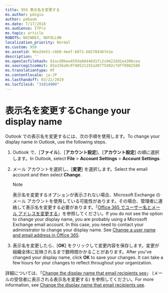 ```yaml
---
title: 959 表示名を変更する
ms.author: pdigia
author: pebaum
ms.date: 7/17/2018
ms.audience: ITPro
ms.topic: article
ROBOTS: NOINDEX, NOFOLLOW
localization_priority: Normal
ms.custom: 959
ms.assetid: 96e2de51-c8b0-4eef-b071-b02784367e1e
description: ''
ms.openlocfilehash: 81acd9bee4593e60446d1fc2c0422dd1ea306cea
ms.sourcegitcommit: 03a156a9c9740521155a30775492c7dff0982588
ms.translationtype: HT
ms.contentlocale: ja-JP
ms.lasthandoff: 03/22/2019
ms.locfileid: "31014900"
---
```

# <a name="change-your-display-name"></a><span data-ttu-id="543d6-102">表示名を変更する</span><span class="sxs-lookup"><span data-stu-id="543d6-102">Change your display name</span></span>
  
<span data-ttu-id="543d6-103">Outlook での表示名を変更するには、次の手順を使用します。</span><span class="sxs-lookup"><span data-stu-id="543d6-103">To change your display name in Outlook, use the following steps.</span></span>
  
1. <span data-ttu-id="543d6-104">Outlook で、[**ファイル**]、[**アカウント設定**]、[**アカウント設定**] の順に選択します。</span><span class="sxs-lookup"><span data-stu-id="543d6-104">In Outlook, select **File** \> **Account Settings** \> **Account Settings**.</span></span>
    
2. <span data-ttu-id="543d6-105">メール アカウントを選択し、[**変更**] を選択します。</span><span class="sxs-lookup"><span data-stu-id="543d6-105">Select the email account and then select **Change**.</span></span>
    
    > [!NOTE]
    > <span data-ttu-id="543d6-p101">表示名を変更するオプションが表示されない場合、Microsoft Exchange のメール アカウントを使用している可能性があります。その場合、管理者に連絡して表示名を変更する必要があります。「[Office 365 でユーザー名とメール アドレスを変更する](https://support.office.com/article/fb5ac074-e203-4e1f-9843-b9d1a3e03297.aspx)」を参照してください。</span><span class="sxs-lookup"><span data-stu-id="543d6-p101">If you do not see the option to change your display name, you are probably using a Microsoft Exchange email account. In this case, you need to contact your administrator to change your display name. See [Change a user name and email address in Office 365](https://support.office.com/article/fb5ac074-e203-4e1f-9843-b9d1a3e03297.aspx).</span></span> 
  
3. <span data-ttu-id="543d6-p102">表示名を変更したら、[**OK**] をクリックして変更内容を保存します。変更が組織全体に反映されるまで数時間かかることがあります。</span><span class="sxs-lookup"><span data-stu-id="543d6-p102">After you've changed your display name, click **OK** to save your changes. It can take a few hours for your changes to reflect throughout your organization.</span></span> 
    
<span data-ttu-id="543d6-111">詳細については、「[Change the display name that email recipients see](https://support.office.com/article/2b53331a-ba2a-4803-88dc-ac9fe376c8a9.aspx)」 (メールの受信者に表示される表示名を変更する) を参照してください。</span><span class="sxs-lookup"><span data-stu-id="543d6-111">For more information, see [Change the display name that email recipients see](https://support.office.com/article/2b53331a-ba2a-4803-88dc-ac9fe376c8a9.aspx).</span></span>
  

